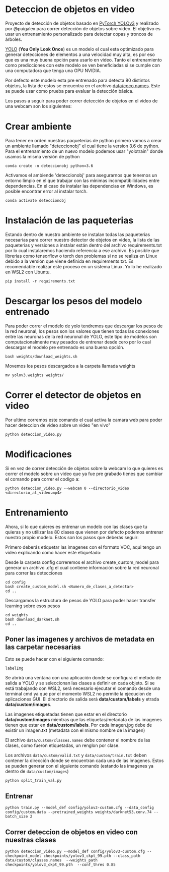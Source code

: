 # Deteccion de objetos en video 
Proyecto de detección de objetos basado en [PyTorch YOLOv3](https://github.com/eriklindernoren/PyTorch-YOLOv3) y realizado por @puigalex para correr detección de objetos sobre video. El objetivo es usar un entrenamiento personalizado para detectar copas y troncos de árboles.

[YOLO](https://pjreddie.com/darknet/yolo/) (**You Only Look Once**) es un modelo el cual esta optimizado para generar detecciones de elementos a una velocidad muy alta, es por eso que es una muy buena opción para usarlo en video. Tanto el entrenamiento como predicciones con este modelo se ven beneficiadas si se cumple con una computadora que tenga una GPU NVIDIA.

Por defecto este modelo esta pre entrenado para detecta 80 distintos objetos, la lista de estos se encuentra en el archivo [data/coco.names](https://github.com/AlbertoPerezGant/sifelec/blob/master/data/coco.names). Este se puede usar como prueba para evaluar la detección básica.

Los pasos a seguir para poder correr detección de objetos en el video de una webcam son los siguientes:

# Crear ambiente
Para tener en orden nuestras paqueterias de python primero vamos a crear un ambiente llamado "deteccionobj" el cual tiene la version 3.6 de python. Para el entrenamiento de un nuevo modelo podemos usar "yolotrain" donde usamos la misma versión de python
``` 
conda create -n deteccionobj python=3.6
```

Activamos el ambiende 'deteccionobj' para asegurarnos que tenemos un entorno limpio en el que trabajar con las mínimas incompatibilidades entre dependencias. En el caso de instalar las dependencias en Windows, es posible encontrar error al instalar torch. 
```
conda activate deteccionobj
```

# Instalación de las paqueterias
Estando dentro de nuestro ambiente se instalan todas las paqueterias necesarias para correr nuestro detector de objetos en video, la lista de las paqueterias y versiones a instalar están dentro del archivo requirements.txt por lo cual instalaremos haciendo referencia a ese archivo. Es posible que librerias como tensorflow o torch den problemas si no se realiza en Linux debido a la versión que viene definida en requirements.txt. Es recomendable realizar este proceso en un sistema Linux. Yo lo he realizado en WSL2 con Ubuntu.
```
pip install -r requirements.txt
```

# Descargar los pesos del modelo entrenado 
Para poder correr el modelo de yolo tendremos que descargar los pesos de la red neuronal, los pesos son los valores que tienen todas las conexiones entre las neuronas de la red neuronal de YOLO, este tipo de modelos son computacionalmente muy pesados de entrenar desde cero por lo cual descargar el modelo pre entrenado es una buena opción.

```
bash weights/download_weights.sh
```

Movemos los pesos descargados a la carpeta llamada weights
```
mv yolov3.weights weights/
```

# Correr el detector de objetos en video 
Por ultimo corremos este comando el cual activa la camara web para poder hacer deteccion de video sobre un video "en vivo"
```
python deteccion_video.py
```

# Modificaciones
Si en vez de correr detección de objetos sobre la webcam lo que quieres es correr el modelo sobre un video que ya fue pre grabado tienes que cambiar el comando para correr el codigo a:

```
python deteccion_video.py --webcam 0 --directorio_video <directorio_al_video.mp4>
```

# Entrenamiento 

Ahora, si lo que quieres es entrenar un modelo con las clases que tu quieras y no utilizar las 80 clases que vienen por defecto podemos entrenar nuestro propio modelo. Estos son los pasos que deberás seguir:

Primero deberás etiquetar las imagenes con el formato VOC, aqui tengo un video explicando como hacer este etiquetado: 

Desde la carpeta config correremos el archivo create_custom_model para generar un archivo .cfg el cual contiene información sobre la red neuronal para correr las detecciones
```
cd config
bash create_custom_model.sh <Numero_de_clases_a_detectar>
cd ..
```
Descargamos la estructura de pesos de YOLO para poder hacer transfer learning sobre esos pesos
```
cd weights
bash download_darknet.sh
cd ..
```

## Poner las imagenes y archivos de metadata en las carpetar necesarias

Esto se puede hacer con el siguiente comando:

```
labelImg
```
Se abrirá una ventana con una aplicación donde se configura el metodo de salida a YOLO y se seleccionan las clases a definir en cada objeto. Si se está trabajando con WSL2, será necesario ejecutar el comando desde una terminal cmd ya que por el momento WSL2 no permite la ejecucion de aplicaciones GUI. El directorio de salida será **data/custom/labels** y etrada **data/custom/images**.

Las imagenes etiquetadas tienen que estar en el directorio **data/custom/images** mientras que las etiquetas/metadata de las imagenes tienen que estar en **data/custom/labels**.
Por cada imagen.jpg debe de existir un imagen.txt (metadata con el mismo nombre de la imagen)

El archivo ```data/custom/classes.names``` debe contener el nombre de las clases, como fueron etiquetadas, un renglon por clase.

Los archivos ```data/custom/valid.txt``` y ```data/custom/train.txt``` deben contener la dirección donde se encuentran cada una de las imagenes. Estos se pueden generar con el siguiente comando (estando las imagenes ya dentro de ```data/custom/images```)
```
python split_train_val.py
```

## Entrenar

 ```
 python train.py --model_def config/yolov3-custom.cfg --data_config config/custom.data --pretrained_weights weights/darknet53.conv.74 --batch_size 2
 ```

## Correr deteccion de objetos en video con nuestras clases
```
python deteccion_video.py --model_def config/yolov3-custom.cfg --checkpoint_model checkpoints/yolov3_ckpt_99.pth --class_path data/custom/classes.names  --weights_path checkpoints/yolov3_ckpt_99.pth  --conf_thres 0.85
```
